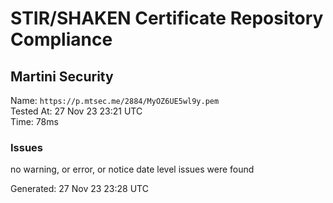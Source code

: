 # STIR/SHAKEN Certificate Repository Compliance

## Martini Security

Name: `https://p.mtsec.me/2884/MyOZ6UE5wl9y.pem`\
Tested At: 27 Nov 23 23:21 UTC\
Time: 78ms

### Issues

no warning, or error, or notice date level issues were found

Generated: 27 Nov 23 23:28 UTC